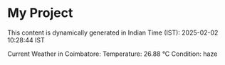 # My Project

This content is dynamically generated in Indian Time (IST): 2025-02-02 10:28:44 IST


Current Weather in Coimbatore:
Temperature: 26.88 °C
Condition: haze
